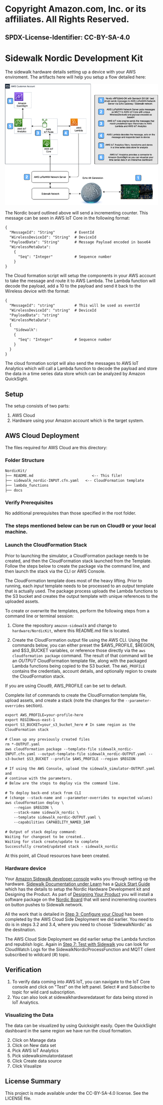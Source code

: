 # Copyright Amazon.com, Inc. or its affiliates. All Rights Reserved. 
## SPDX-License-Identifier: CC-BY-SA-4.0

# Sidewalk Nordic Development Kit

The sidewalk hardware details setting up a device with your AWS enviroment. The artifacts here will help you setup a flow detailed here:

![Sidewalk Hardware](docs/sidewalk_nordic.png)

The Nordic board outlined above will send a incrementing counter. This message can be seen in AWS IoT Core in the following format:

```console
{
  "MessageId": "String"         # EventId 
  "WirelessDeviceId": "String"  # DeviceId
  "PayloadData": "String"       # Message Payload encoded in base64 
  "WirelessMetaData":
    {
      "Seq": "Integer"          # Sequence number
    }
}
```

The Cloud formation script will setup the components in your AWS account to take the message and route it to AWS Lambda. The Lambda function will decode the payload, add a 10 to the payload and send it back to the Wireless device with the format:

```console
{
  "MessageId": "string"         # This will be used as eventId
  "WirelessDeviceId": "string"  # DeviceId
  "PayloadData": "string"      
  "WirelessMetaData":
  {
    "Sidewalk":
    { 
      "Seq": "Integer"          # Sequence number
    }
  }
}
```

The cloud formation script will also send the messages to AWS IoT Analytics which will call a Lambda function to decode the payload and store the data in a time series data store which can be analyzed by Amazon QuickSight.

## Setup

The setup consists of two parts:

1. AWS Cloud 
2. Hardware using your Amazon account which is the target system.

## AWS Cloud Deployment

The files required for AWS Cloud are this directory:

### Folder Structure

```text
NordicKit/
├── README.md                           <-- This file!
├── sidewalk_nordic-INPUT.cfn.yaml   <-- CloudFormation template
├── lambda_functions
├── docs
```

### Verify Prerequisites

No additional prerequisites than those specified in the root folder.


### The steps mentioned below can be run on Cloud9 or your local machine.

### Launch the CloudFormation Stack

Prior to launching the simulator, a CloudFormation package needs to be created, and then the CloudFormation stack launched from the Template. Follow the steps below to create the package via the command line, and then launch the stack via the CLI or AWS Console.

The CloudFormation template does most of the heavy lifting. Prior to running, each *input* template needs to be processed to an *output* template that is actually used. The package process uploads the Lambda functions to the S3 bucket and creates the output template with unique references to the uploaded assets. 

To create or overwrite the templates, perform the following steps from a command line or terminal session:

1. Clone the repository `amazon-sidewalk` and change to `hardware/NordicKit`, where this README.md file is located.

2. Create the CloudFormation output file using the AWS CLI.  Using the commands below, you can either preset the \$AWS_PROFILE, \$REGION, and \$S3_BUCKET variables, or reference those directly via the `aws cloudformation package` command. The result of that command will be an *OUTPUT* CloudFormation template file, along with the packaged Lambda functions being copied to the S3 bucket. The `AWS_PROFILE` contains the credentials, account details, and optionally region to create the CloudFormation stack.

If you are using Cloud9, AWS_PROFILE can be set to default.

Complete list of commands to create the CloudFormation template file, upload assets, and create a stack (note the changes for the `--parameter-overrides` section).
   
```text
export AWS_PROFILE=your-profile-here
export REGION=us-east-1
export S3_BUCKET=your_s3_bucket_here # In same region as the CloudFormation stack 
                                                
# Clean up any previously created files
rm *-OUTPUT.yaml
aws cloudformation package --template-file sidewalk_nordic-INPUT.cfn.yaml --output-template-file sidewalk_nordic-OUTPUT.yaml --s3-bucket $S3_BUCKET --profile $AWS_PROFILE --region $REGION
     
# If using the AWS Console, upload the sidewalk_simulator-OUTPUT.yaml and 
# continue with the parameters.
# Below are the steps to deploy via the command line.
     
# To deploy back-end stack from CLI 
# (change --stack-name and --parameter-overrides to expected values)
aws cloudformation deploy \
    --region $REGION \
    --stack-name sidewalk_nordic \
    --template sidewalk_nordic-OUTPUT.yaml \
    --capabilities CAPABILITY_NAMED_IAM
   
# Output of stack deploy command:
Waiting for changeset to be created..
Waiting for stack create/update to complete
Successfully created/updated stack - sidewalk_nordic
```

At this point, all Cloud resources have been created.


### Hardware device

Your [Amazon Sidewalk developer console](https://developer.amazon.com/acs-devices/console/sidewalk/products) walks you through setting up the hardware. [Sidewalk Documentation under Learn](https://developer.amazon.com/acs-devices/console/sidewalk/help/documentation) has a [Quick Start Guide](https://developer.amazon.com/acs-devices/console/sidewalk/docs/group__quickstart__guide.html) which has the details to setup the Nordic Hardware Development kit and Designing the Product. As part of [Designing Your Product](https://developer.amazon.com/acs-devices/console/sidewalk/docs/group__qsg__step2.html) you will install a software package on the [Nordic Board](https://www.nordicsemi.com/Software-and-tools/Development-Kits/nRF52840-DK) that will send incrementing counters on button pushes to Sidewalk network.   

All the work that is detailed in [Step 3: Configure your Cloud](https://developer.amazon.com/acs-devices/console/sidewalk/docs/group__qsg__step3.html) has been completed by the AWS Cloud Side Deployment we did earlier. You need to do is in steps 3.2 and 3.4, where you need to choose 'SidewalkNordic' as the desitnation.

The AWS Cloud Side Deployment we did earlier setup the Lambda function and republish logic. Again in [Step 7: Test with Sidewalk](https://developer.amazon.com/acs-devices/console/sidewalk/docs/group__qsg__step7.html) you can look for CloudWatch Logs for the SidewalkNordicProcessFunction and MQTT client subscribed to wildcard (#) topic.

## Verification

1. To verify data coming into AWS IoT, you can navigate to the IoT Core console and click on "Test" on the left panel. Select # and Subscribe to topic for wild card subscription.
2. You can also look at sidewalkhardwaredataset for data being stored in IoT Analytics.

### Visualizing the Data

The data can be visualized by using Quicksight easily. Open the QuickSight dashboard in the same region we have run the cloud formation. 

2. Click on Manage data
3. Click on New data set
3. Pick AWS IoT Analytics
4. Pick sidewalksimulatordataset
5. Click Create data source
6. Click Visualize

## License Summary

This project is made available under the CC-BY-SA-4.0 license. See the LICENSE file.